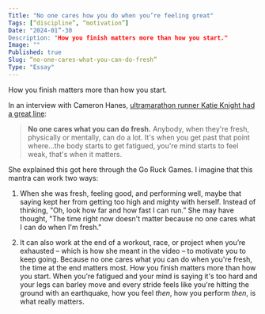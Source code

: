 ```yaml
---
Title: "No one cares how you do when you’re feeling great"
Tags: [“discipline”, “motivation”]
Date: "2024-01”-30
Description: "How you finish matters more than how you start."
Image: ""
Published: true
Slug: “no-one-cares-what-you-can-do-fresh”
Type: "Essay"
---
```


How you finish matters more than how you start.

In an interview with Cameron Hanes, [ultramarathon runner Katie Knight had a great line](https://www.instagram.com/reel/CvXfGfPJot7/?utm_source=ig_web_copy_link&igsh=MzRlODBiNWFlZA==):

> **No one cares what you can do fresh.** Anybody, when they're fresh, physically or mentally, can do a lot. It's when you get past that point where…the body starts to get fatigued, you're mind starts to feel weak, that's when it matters.

She explained this got here through the Go Ruck Games. I imagine that this mantra can work two ways:

1. When she was fresh, feeling good, and performing well, maybe that saying kept her from getting too high and mighty with herself. Instead of thinking, "Oh, look how far and how fast I can run.” She may have thought, "The time right now doesn't matter because no one cares what I can do when I'm fresh."

2. It can also work at the end of a workout, race, or project when you’re exhausted – which is how she meant in the video – to motivate you to keep going. Because no one cares what you can do when you're fresh, the time at the end matters most. How you finish matters more than how you start. When you're fatigued and your mind is saying it's too hard and your legs can barley move and every stride feels like you're hitting the ground with an earthquake, how you feel *then*, how you perform *then*, is what really matters.
